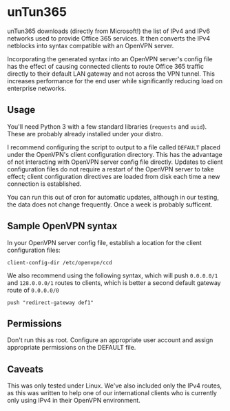 # unTun365

unTun365 downloads (directly from Microsoft!) the list of IPv4 and IPv6 networks used to provide Office 365 services. It then converts the IPv4 netblocks into syntax compatible with an OpenVPN server.

Incorporating the generated syntax into an OpenVPN server's config file has the effect of causing connected clients to route Office 365 traffic directly to their default LAN gateway and not across the VPN tunnel.  This increases performance for the end user while significantly reducing load on enterprise networks. 

## Usage

You'll need Python 3 with a few standard libraries (`requests` and `uuid`). These are probably already installed under your distro.

I recommend configuring the script to output to a file called `DEFAULT` placed under the OpenVPN's client configuration directory. This has the advantage of not interacting with OpenVPN server config file directly.  Updates to client configuration files do not require a restart of the OpenVPN server to take effect; client configuration directives are loaded from disk each time a new connection is established.

You can run this out of cron for automatic updates, although in our testing, the data does not change frequently.  Once a week is probably sufficent.

## Sample OpenVPN syntax

In your OpenVPN server config file, establish a location for the client configuration files:

`client-config-dir /etc/openvpn/ccd`

We also recommend using the following syntax, which will push `0.0.0.0/1` and `128.0.0.0/1` routes to clients, which is
better a second default gateway route of `0.0.0.0/0`

`push "redirect-gateway def1"`

## Permissions

Don't run this as root.  Configure an appropriate user account and assign appropriate permissions on the DEFAULT file.

## Caveats

This was only tested under Linux.  We've also included only the IPv4 routes, as this was written to help one of our international clients who is currently only using IPv4 in their OpenVPN environment.

